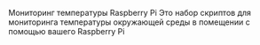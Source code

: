 Мониторинг температуры Raspberry Pi
Это набор скриптов для мониторинга температуры окружающей среды в помещении с помощью вашего Raspberry Pi
